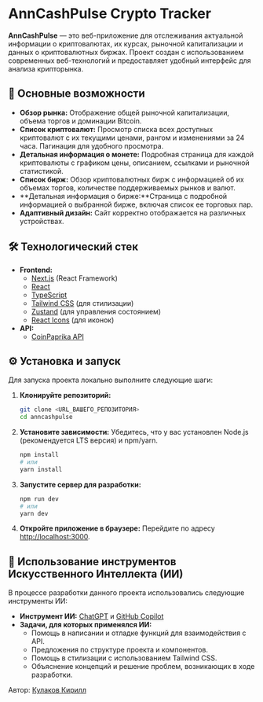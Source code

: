 # AnnCashPulse  Crypto Tracker

**AnnCashPulse** — это веб-приложение для отслеживания актуальной информации о криптовалютах, их курсах, рыночной капитализации и данных о криптовалютных биржах. Проект создан с использованием современных веб-технологий и предоставляет удобный интерфейс для анализа крипторынка.

## 🚀 Основные возможности

*   **Обзор рынка:** Отображение общей рыночной капитализации, объема торгов и доминации Bitcoin.
*   **Список криптовалют:** Просмотр списка всех доступных криптовалют с их текущими ценами, рангом и изменениями за 24 часа. Пагинация для удобного просмотра.
*   **Детальная информация о монете:** Подробная страница для каждой криптовалюты с графиком цены, описанием, ссылками и рыночной статистикой.
*   **Список бирж:** Обзор криптовалютных бирж с информацией об их объемах торгов, количестве поддерживаемых рынков и валют.
*   **Детальная информация о бирже:**Страница с подробной информацией о выбранной бирже, включая список ее торговых пар.
*   **Адаптивный дизайн:** Сайт корректно отображается на различных устройствах.

## 🛠️ Технологический стек

*   **Frontend:**
    *   [Next.js](https://nextjs.org/) (React Framework)
    *   [React](https://reactjs.org/)
    *   [TypeScript](https://www.typescriptlang.org/)
    *   [Tailwind CSS](https://tailwindcss.com/) (для стилизации)
    *   [Zustand](https://zustand-demo.pmnd.rs/) (для управления состоянием)
    *   [React Icons](https://react-icons.github.io/react-icons/) (для иконок)
*   **API:**
    *   [CoinPaprika API](https://api.coinpaprika.com/)

## ⚙️ Установка и запуск

Для запуска проекта локально выполните следующие шаги:

1.  **Клонируйте репозиторий:**
    ```bash
    git clone <URL_ВАШЕГО_РЕПОЗИТОРИЯ>
    cd anncashpulse 
    ```

2.  **Установите зависимости:**
    Убедитесь, что у вас установлен Node.js (рекомендуется LTS версия) и npm/yarn.
    ```bash
    npm install
    # или
    yarn install
    ```

3.  **Запустите сервер для разработки:**
    ```bash
    npm run dev
    # или
    yarn dev
    ```

4.  **Откройте приложение в браузере:**
    Перейдите по адресу [http://localhost:3000](http://localhost:3000).

## 🤖 Использование инструментов Искусственного Интеллекта (ИИ)

В процессе разработки данного проекта использовались следующие инструменты ИИ:

*   **Инструмент ИИ:** [ChatGPT](https://chat.openai.com/) и [GitHub Copilot](https://github.com/features/copilot)
*   **Задачи, для которых применялся ИИ:**
    *   Помощь в написании и отладке функций для взаимодействия с API.
    *   Предложения по структуре проекта и компонентов.
    *   Помощь в стилизации с использованием Tailwind CSS.
    *   Объяснение концепций и решение проблем, возникающих в ходе разработки.


Автор: [Кулаков Кирилл](https://github.com/kilka165)